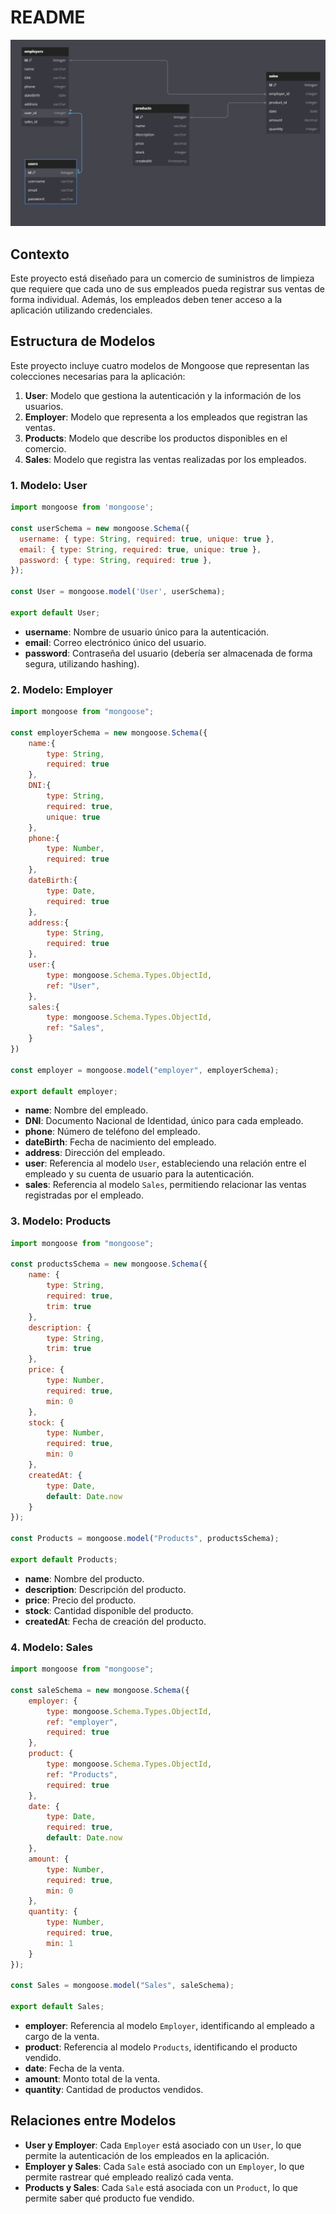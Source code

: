 # README
![Entidad-Relacion](img/entidad-relacion.png)
## Contexto

Este proyecto está diseñado para un comercio de suministros de limpieza que requiere que cada uno de sus empleados pueda registrar sus ventas de forma individual. Además, los empleados deben tener acceso a la aplicación utilizando credenciales. 

## Estructura de Modelos

Este proyecto incluye cuatro modelos de Mongoose que representan las colecciones necesarias para la aplicación:

1. **User**: Modelo que gestiona la autenticación y la información de los usuarios.
2. **Employer**: Modelo que representa a los empleados que registran las ventas.
3. **Products**: Modelo que describe los productos disponibles en el comercio.
4. **Sales**: Modelo que registra las ventas realizadas por los empleados.

### 1. Modelo: User

```javascript
import mongoose from 'mongoose';

const userSchema = new mongoose.Schema({
  username: { type: String, required: true, unique: true },
  email: { type: String, required: true, unique: true },
  password: { type: String, required: true },
});

const User = mongoose.model('User', userSchema);

export default User;
```

- **username**: Nombre de usuario único para la autenticación.
- **email**: Correo electrónico único del usuario.
- **password**: Contraseña del usuario (debería ser almacenada de forma segura, utilizando hashing).

### 2. Modelo: Employer

```javascript
import mongoose from "mongoose";

const employerSchema = new mongoose.Schema({
    name:{
        type: String,
        required: true
    },
    DNI:{
        type: String,
        required: true,
        unique: true
    },
    phone:{
        type: Number,
        required: true
    },
    dateBirth:{
        type: Date,
        required: true
    },
    address:{
        type: String,
        required: true
    },
    user:{
        type: mongoose.Schema.Types.ObjectId,
        ref: "User",
    },
    sales:{
        type: mongoose.Schema.Types.ObjectId,
        ref: "Sales",
    }
})

const employer = mongoose.model("employer", employerSchema);

export default employer;
```

- **name**: Nombre del empleado.
- **DNI**: Documento Nacional de Identidad, único para cada empleado.
- **phone**: Número de teléfono del empleado.
- **dateBirth**: Fecha de nacimiento del empleado.
- **address**: Dirección del empleado.
- **user**: Referencia al modelo `User`, estableciendo una relación entre el empleado y su cuenta de usuario para la autenticación.
- **sales**: Referencia al modelo `Sales`, permitiendo relacionar las ventas registradas por el empleado.

### 3. Modelo: Products

```javascript
import mongoose from "mongoose";

const productsSchema = new mongoose.Schema({
    name: {
        type: String,
        required: true, 
        trim: true 
    },
    description: {
        type: String,
        trim: true 
    },
    price: {
        type: Number,
        required: true, 
        min: 0 
    },
    stock: {
        type: Number,
        required: true, 
        min: 0 
    },
    createdAt: {
        type: Date,
        default: Date.now 
    }
});

const Products = mongoose.model("Products", productsSchema);

export default Products;
```

- **name**: Nombre del producto.
- **description**: Descripción del producto.
- **price**: Precio del producto.
- **stock**: Cantidad disponible del producto.
- **createdAt**: Fecha de creación del producto.

### 4. Modelo: Sales

```javascript
import mongoose from "mongoose";

const saleSchema = new mongoose.Schema({
    employer: {
        type: mongoose.Schema.Types.ObjectId,
        ref: "employer", 
        required: true 
    },
    product: {
        type: mongoose.Schema.Types.ObjectId,
        ref: "Products", 
        required: true 
    },
    date: {
        type: Date,
        required: true, 
        default: Date.now 
    },
    amount: {
        type: Number,
        required: true, 
        min: 0 
    },
    quantity: {
        type: Number,
        required: true, 
        min: 1
    }
});

const Sales = mongoose.model("Sales", saleSchema);

export default Sales;
```

- **employer**: Referencia al modelo `Employer`, identificando al empleado a cargo de la venta.
- **product**: Referencia al modelo `Products`, identificando el producto vendido.
- **date**: Fecha de la venta.
- **amount**: Monto total de la venta.
- **quantity**: Cantidad de productos vendidos.

## Relaciones entre Modelos

- **User y Employer**: Cada `Employer` está asociado con un `User`, lo que permite la autenticación de los empleados en la aplicación.
- **Employer y Sales**: Cada `Sale` está asociado con un `Employer`, lo que permite rastrear qué empleado realizó cada venta.
- **Products y Sales**: Cada `Sale` está asociada con un `Product`, lo que permite saber qué producto fue vendido.

